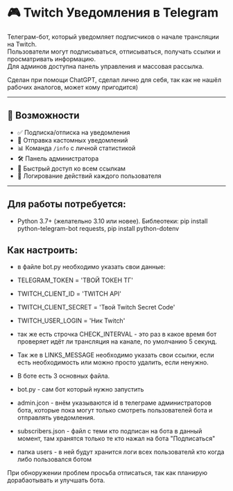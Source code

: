 # 🎮 Twitch Уведомления в Telegram

Телеграм-бот, который уведомляет подписчиков о начале трансляции на Twitch.  
Пользователи могут подписываться, отписываться, получать ссылки и просматривать информацию.  
Для админов доступна панель управления и массовая рассылка. 

Сделан при помощи ChatGPT, сделал лично для себя, так как не нашёл рабочих аналогов, может кому пригодится) 

---

## 🚀 Возможности

- ✅ Подписка/отписка на уведомления
- 🔔 Отправка кастомных уведомлений
- 📊 Команда `/info` с личной статистикой
- 🛠 Панель администратора
- 🔗 Быстрый доступ ко всем ссылкам
- 📁 Логирование действий каждого пользователя

---

## Для работы потребуется: 
- Python 3.7+ (желательно 3.10 или новее).
Библеотеки: pip install python-telegram-bot requests, pip install python-dotenv

## Как настроить: 
- в файле bot.py необходимо указать свои данные:
- TELEGRAM_TOKEN = 'ТВОЙ ТОКЕН ТГ'
- TWITCH_CLIENT_ID = 'TWITCH API'
- TWITCH_CLIENT_SECRET = 'Твой Twitch Secret Code'
- TWITCH_USER_LOGIN = 'Ник Twitch'

- так же есть строчка CHECK_INTERVAL - это раз в какое время бот проверяет идёт ли трансляция на канале, по умолчанию 5 секунд.

- Так же в LINKS_MESSAGE необходимо указать свои ссылки, если есть необходимость или можно просто удалить, если ненужно.

- В боте есть 3 основных файла.
- bot.py - сам бот который нужно запустить
- admin.jcon - внём указываются id в телеграме администраторов бота, которые пока могут только смотреть пользователей бота и отправлять уведомления.
- subscribers.json - файл с теми кто подписан на бота в данный момент, там хранятся только те кто нажал на бота "Подписаться"
- папка users - в ней будут хранится логи всех пользователй кто когда либо пользовался ботом

При обноружении проблем просьба отписаться, так как планирую дорабаотывать и улучшать бота.
